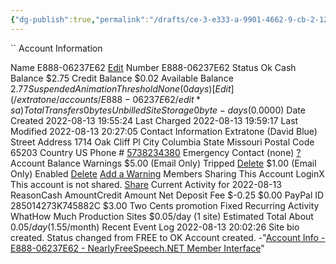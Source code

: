 ```yaml
---
{"dg-publish":true,"permalink":"/drafts/ce-3-e333-a-9901-4662-9-cb-2-12-ae-871-d43-ce/","dgHomeLink":true,"dgPassFrontmatter":false}
---
```


``
Account Information

Name
E888-06237E62 [Edit](/extratone/accounts/E888-06237E62/rename)
Number
E888-06237E62
Status
Ok
Cash Balance
$2.75
Credit Balance
$0.02
Available Balance
$2.77
Suspended Animation Threshold
None (0 days) [Edit](/extratone/accounts/E888-06237E62/edit*sa)
Total Transfers
0 bytes
Unbilled Site Storage
0 byte-days ($0.0000)
Date Created
2022-08-13 19:55:24
Last Charged
2022-08-13 19:59:17
Last Modified
2022-08-13 20:27:05
Contact Information
Extratone (David Blue)
Street Address
1714 Oak Cliff Pl
City
Columbia
State
Missouri
Postal Code
65203
Country
US
Phone #
[5738234380](tel:5738234380)
Emergency Contact
(none) [?](/faq?q=EmergencyContact#EmergencyContact)
Account Balance Warnings
$5.00 (Email Only)
Tripped [Delete](/extratone/accounts/E888-06237E62/rm*warning?warning=500)
$1.00 (Email Only)
Enabled [Delete](/extratone/accounts/E888-06237E62/rm*warning?warning=100)
[Add a Warning](/extratone/accounts/E888-06237E62/add*warning)
Members Sharing This Account
LoginX
This account is not shared.
[Share](/extratone/accounts/E888-06237E62/share)
Current Activity for 2022-08-13
ReasonCash AmountCredit Amount
Net Deposit Fee
$-0.25
$0.00
PayPal ID 285014273K745882C
$3.00
Two Cents promotion
Fixed Recurring Activity
WhatHow Much
Production Sites
$0.05/day (1 site)
Estimated Total
About $0.05/day ($1.55/month)
Recent Event Log
2022-08-13 20:02:26
Site bio created.
Status changed from FREE to OK
Account created.
-"[Account Info - E888-06237E62 - NearlyFreeSpeech.NET Member Interface](https://members.nearlyfreespeech.net/extratone/accounts/E888-06237E62)"